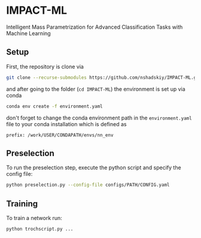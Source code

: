 # IMPACT-ML
Intelligent Mass Parametrization for Advanced Classification Tasks with Machine Learning

## Setup

First, the repository is clone via
```bash
git clone --recurse-submodules https://github.com/nshadskiy/IMPACT-ML.git
```

and after going to the folder (`cd IMPACT-ML`) the environment is set up via conda
```bash
conda env create -f environment.yaml
```
don't forget to change the conda environment path in the `environment.yaml` file to your conda installation which is defined as
```
prefix: /work/USER/CONDAPATH/envs/nn_env
```

## Preselection
To run the preselection step, execute the python script and specify the config file:
```bash
python preselection.py --config-file configs/PATH/CONFIG.yaml
```

## Training 
To train a network run:
```bash
python trochscript.py ...
```